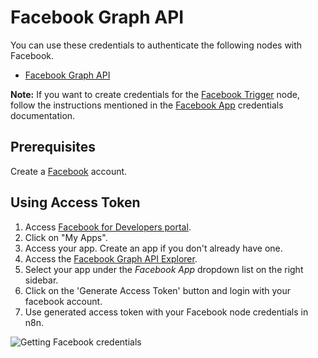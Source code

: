 # Facebook Graph API

You can use these credentials to authenticate the following nodes with Facebook.

- [Facebook Graph API](/integrations/builtin/app-nodes/n8n-nodes-base.facebookgraphapi/)

**Note:** If you want to create credentials for the [Facebook Trigger](/integrations/builtin/trigger-nodes/n8n-nodes-base.facebooktrigger/) node, follow the instructions mentioned in the [Facebook App](/integrations/builtin/credentials/facebookApp/) credentials documentation.

## Prerequisites

Create a [Facebook](https://www.facebook.com/) account.

## Using Access Token

1. Access [Facebook for Developers portal](https://developers.facebook.com/).
2. Click on "My Apps".
3. Access your app. Create an app if you don't already have one.
4. Access the [Facebook Graph API Explorer](https://developers.facebook.com/tools/explorer/).
5. Select your app under the *Facebook App* dropdown list on the right sidebar.
6. Click on the 'Generate Access Token' button and login with your facebook account.
6. Use generated access token with your Facebook node credentials in n8n.

![Getting Facebook credentials](/_images/integrations/builtin/credentials/facebookgraphapi/using-access-token.gif)
